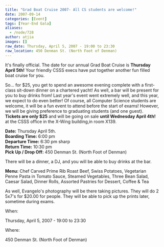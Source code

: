 ```yaml
---
title: "Grad Boat Cruise 2007- All CS students are welcome!"
date: 2007-09-14
categories: [Event]
tags: [Year-End Gala]
aliases:
  - /node/728
author: atjia
images: []
raw_date: Thursday, April 5, 2007 - 19:00 to 23:30
raw_location: 450 Denman St. (North Foot of Denman)
---
```


It's finally official. The date for our annual Grad Boat Cruise is **Thursday April 5th!**
Your friendly CSSS execs have put together another fun filled boat cruise for you.

So... for $25, you get to spend an awesome evening complete with a first-class
sit-down dinner on a chartered yacht! As well, a bar will be present for you to buy drinks from!
Last year's event went extremely well, and this year, we expect to do even better!
Of course, all Computer Science students are welcome, it will be a fun event to attend before
the start of exams! However, we will be giving preference to graduating students (and one guest).
**Tickets are only $25** and will be going on sale **until Wednesday April 4th!**
at the CSSS office in the X-Wing building,in room X139.

**Date:** Thursday April 5th. \
**Boarding Time:** 6:00 pm \
**Departure Time:** 6:30 pm sharp \
**Return Time:** 10:30 pm \
**Pick Up / Drop Off:** 450 Denman St. (North Foot of Denman)

There will be a dinner, a DJ, and you will be able to buy drinks at the bar.

**Menu:** Chef Carved Prime Rib Roast Beef, Swiss Potatoes, Vegetarian Penne Pasta in
Tomato Sauce, Steamed Vegetables, Three Bean Salad, Caesar Salad, Dinner Rolls,
Assorted Pastries for Dessert, Coffee & Tea

As well, Evangelo's photography will be there taking pictures. They will do
2 5x7's for $20.00 for people. They will be able to pick up the prints later,
sometime during exams.

When:

Thursday, April 5, 2007 - 19:00 to 23:30

Where:

450 Denman St. (North Foot of Denman)
